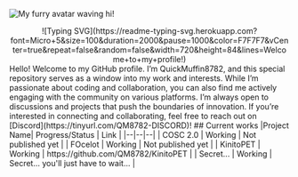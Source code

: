 ![My furry avatar waving hi!](https://github.com/QM8782/QM8782/blob/main/hi.png?raw=true)
<center>![Typing SVG](https://readme-typing-svg.herokuapp.com?font=Micro+5&size=100&duration=2000&pause=1000&color=F7F7F7&vCenter=true&repeat=false&random=false&width=720&height=84&lines=Welcome+to+my+profile!)</center>
Hello! Welcome to my GitHub profile. I’m QuickMuffin8782, and this special repository serves as a window into my work and interests. While I’m passionate about coding and collaboration, you can also find me actively engaging with the community on various platforms. I’m always open to discussions and projects that push the boundaries of innovation. If you’re interested in connecting and collaborating, feel free to reach out on [Discord](https://tinyurl.com/QM8782-DISCORD)!
## Current works
|Project Name| Progress/Status | Link | 
|--|--|--|
| COSC 2.0 | Working | Not published yet |
| FOcelot | Working | Not published yet |
| KinitoPET | Working | https://github.com/QM8782/KinitoPET |
| Secret... | Working | Secret... you'll just have to wait... |
